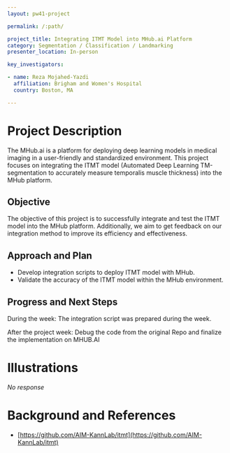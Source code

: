 ```yaml
---
layout: pw41-project

permalink: /:path/

project_title: Integrating ITMT Model into MHub.ai Platform
category: Segmentation / Classification / Landmarking
presenter_location: In-person

key_investigators:

- name: Reza Mojahed-Yazdi
  affiliation: Brigham and Women's Hospital
  country: Boston, MA

---
```


# Project Description

<!-- Add a short paragraph describing the project. -->


The MHub.ai is a platform for deploying deep learning models in medical imaging in a user-friendly and standardized environment. This project focuses on integrating the ITMT model (Automated Deep Learning TM-segmentation to accurately measure temporalis muscle thickness) into the MHub platform. 



## Objective

<!-- Describe here WHAT you would like to achieve (what you will have as end result). -->


The objective of this project is to successfully integrate and test the ITMT model into the MHub platform.  Additionally, we aim to get feedback on our integration method to improve its efficiency and effectiveness.




## Approach and Plan

<!-- Describe here HOW you would like to achieve the objectives stated above. -->


- Develop integration scripts to deploy ITMT model with MHub.
- Validate the accuracy of the ITMT model within the MHub environment.






## Progress and Next Steps

<!-- Update this section as you make progress, describing of what you have ACTUALLY DONE.
     If there are specific steps that you could not complete then you can describe them here, too. -->

During the week:
  The integration script was prepared during the week.

After the project week:
  Debug the code from the original Repo and finalize the implementation on MHUB.AI


# Illustrations

<!-- Add pictures and links to videos that demonstrate what has been accomplished. -->


_No response_



# Background and References

<!-- If you developed any software, include link to the source code repository.
     If possible, also add links to sample data, and to any relevant publications. -->


- [https://github.com/AIM-KannLab/itmt](https://github.com/AIM-KannLab/itmt)

